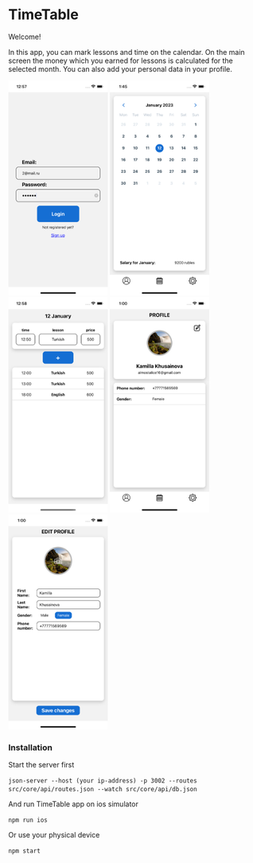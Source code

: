 # TimeTable

Welcome!


In this app, you can mark lessons and time on the calendar. On the main screen the money which you earned for lessons is calculated for the selected month. You can also add your personal data in your profile.

<div style="flex-direction: row">
<img alt="Login Screen" src="https://github.com/RomanIgonin/TimeTable/blob/develop/src/assets/images/screens/Login_Screen.png" width="200">
<img alt="Calendar Screen" src="https://github.com/RomanIgonin/TimeTable/blob/develop/src/assets/images/screens/Calendar_Screen.png" width="200">
<img alt="Lessons List Screen" src="https://github.com/RomanIgonin/TimeTable/blob/develop/src/assets/images/screens/LessonsList_Screen.png" width="200">
<img alt="Profile Screen" src="https://github.com/RomanIgonin/TimeTable/blob/develop/src/assets/images/screens/Profile_Screen.png" width="200">
<img alt="Edit Screen" src="https://github.com/RomanIgonin/TimeTable/blob/develop/src/assets/images/screens/Edit_Screen.png" width="200">
</div>

### Installation

Start the server first

```json-server --host (your ip-address) -p 3002 --routes src/core/api/routes.json --watch src/core/api/db.json```

And run TimeTable app on ios simulator

```npm run ios```

Or use your physical device

```npm start```
